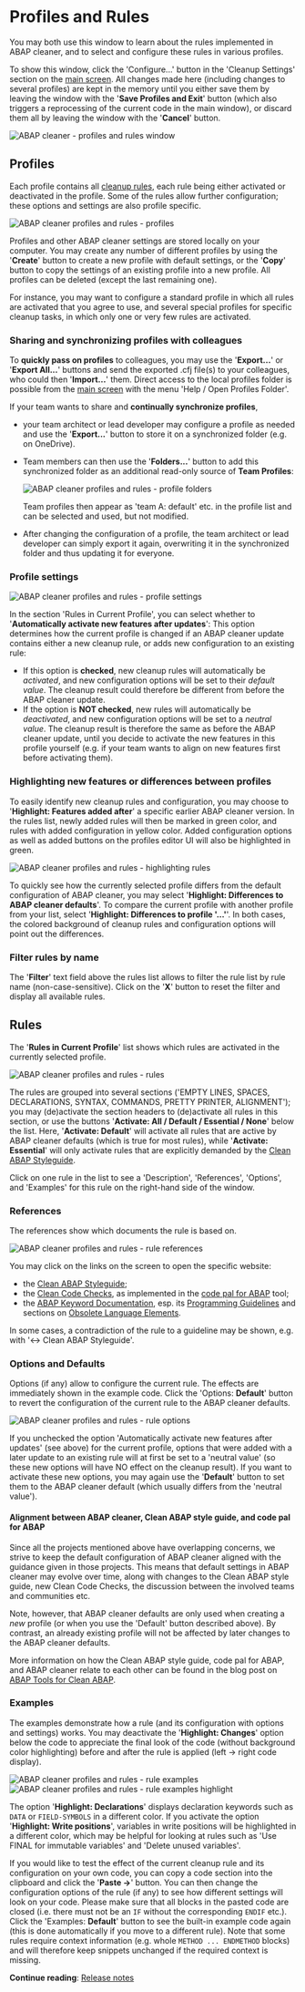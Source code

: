 # Profiles and Rules

You may both use this window to learn about the rules implemented in ABAP cleaner, 
and to select and configure these rules in various profiles. 

To show this window, click the 'Configure...' button 
in the 'Cleanup Settings' section on the [main screen](main-window.md). 
All changes made here (including changes to several profiles) are kept in the memory 
until you either save them by leaving the window with the '**Save Profiles and Exit**' button 
(which also triggers a reprocessing of the current code in the main window), 
or discard them all by leaving the window with the '**Cancel**' button. 

![ABAP cleaner - profiles and rules window](images/profiles.png "ABAP cleaner - profiles and rules")


## Profiles

Each profile contains all [cleanup rules](rules.md), each rule being either activated or deactivated in the profile. 
Some of the rules allow further configuration; these options and settings are also profile specific. 

![ABAP cleaner profiles and rules - profiles](images/profiles_profiles.png "ABAP cleaner profiles and rules - profiles")

Profiles and other ABAP cleaner settings are stored locally on your computer. 
You may create any number of different profiles by using the 
'**Create**' button to create a new profile with default settings, 
or the '**Copy**' button to copy the settings of an existing profile into a new profile. 
All profiles can be deleted (except the last remaining one). 

For instance, you may want to configure a standard profile in which all rules are activated that you agree to use, 
and several special profiles for specific cleanup tasks, in which only one or very few rules are activated. 

### Sharing and synchronizing profiles with colleagues

To **quickly pass on profiles** to colleagues, you may use the '**Export...**' or '**Export All...**' buttons 
and send the exported .cfj file(s) to your colleagues, who could then '**Import...**' them. 
Direct access to the local profiles folder is possible from the [main screen](main-window.md) 
with the menu 'Help / Open Profiles Folder'.

If your team wants to share and **continually synchronize profiles**, 
* your team architect or lead developer may configure a profile as needed 
  and use the '**Export...**' button to store it on a synchronized folder (e.g. on OneDrive). 
* Team members can then use the  '**Folders...**' button to add this synchronized folder 
  as an additional read-only source of **Team Profiles**: 

  ![ABAP cleaner profiles and rules - profile folders](images/profiles_profile-folders.png "ABAP cleaner profiles and rules - profile folders")

  Team profiles then appear as 'team A: default' etc. in the profile list and can be selected and used, but not modified.

* After changing the configuration of a profile, the team architect or lead developer can simply export it again, 
  overwriting it in the synchronized folder and thus updating it for everyone.


### Profile settings

![ABAP cleaner profiles and rules - profile settings](images/profiles_profile-settings.png "ABAP cleaner profiles and rules - profile settings")

In the section 'Rules in Current Profile', you can select whether to '**Automatically activate new features after updates**': 
This option determines how the current profile is changed if an ABAP cleaner update contains either a new cleanup 
rule, or adds new configuration to an existing rule:

* If this option is **checked**, new cleanup rules will automatically be *activated*, and new configuration options will 
  be set to their *default value*. The cleanup result could therefore be different from before the ABAP cleaner update.
* If the option is **NOT checked**, new rules will automatically be *deactivated*, and new configuration options will 
  be set to a *neutral value*. The cleanup result is therefore the same as before the ABAP cleaner update, 
  until you decide to activate the new features in this profile yourself (e.g. if your team wants to align on new 
  features first before activating them).

### Highlighting new features or differences between profiles

To easily identify new cleanup rules and configuration, you may choose to '**Highlight: Features added after**' 
a specific earlier ABAP cleaner version. In the rules list, newly added rules will then be marked in green color, 
and rules with added configuration in yellow color. Added configuration options as well as added buttons on the 
profiles editor UI will also be highlighted in green. 

![ABAP cleaner profiles and rules - highlighting rules](images/profiles_highlight.png "ABAP cleaner profiles and rules - highlighting rules")

To quickly see how the currently selected profile differs from the default configuration of ABAP cleaner, 
you may select '**Highlight: Differences to ABAP cleaner defaults**'. To compare the current profile with another 
profile from your list, select '**Highlight: Differences to profile '...'**'. In both cases, the colored background 
of cleanup rules and configuration options will point out the differences. 

### Filter rules by name

The '**Filter**' text field above the rules list allows to filter the rule list by rule name (non-case-sensitive).
Click on the '**X**' button to reset the filter and display all available rules.
 

## Rules

The '**Rules in Current Profile**' list shows which rules are activated in the currently selected profile. 

![ABAP cleaner profiles and rules - rules](images/profiles_rules-list.png "ABAP cleaner profiles and rules - rules")

The rules are grouped into several sections 
('EMPTY LINES, SPACES, DECLARATIONS, SYNTAX, COMMANDS, PRETTY PRINTER, ALIGNMENT'); 
you may (de)activate the section headers to (de)activate all rules in this section, 
or use the buttons '**Activate: All / Default / Essential / None**' below the list. 
Here, '**Activate: Default**' will activate all rules that are active by ABAP cleaner defaults (which is true for 
most rules), while '**Activate: Essential**' will only activate rules that are explicitly demanded by the 
[Clean ABAP Styleguide](https://github.com/SAP/styleguides/blob/main/clean-abap/CleanABAP.md).

Click on one rule in the list to see a 'Description', 'References', 'Options', 
and 'Examples' for this rule on the right-hand side of the window. 

### References

The references show which documents the rule is based on. 

![ABAP cleaner profiles and rules - rule references](images/profiles_rule-references.png "ABAP cleaner profiles and rules - rule references")

You may click on the links on the screen to open the specific website:

- the [Clean ABAP Styleguide](https://github.com/SAP/styleguides/blob/main/clean-abap/CleanABAP.md);
- the [Clean Code Checks](https://github.com/SAP/code-pal-for-abap/blob/master/docs/check_documentation.md), as implemented in the [code pal for ABAP](https://github.com/SAP/code-pal-for-abap) tool;
- the [ABAP Keyword Documentation](https://help.sap.com/doc/abapdocu_latest_index_htm/latest/en-US/index.htm), esp. its [Programming Guidelines](https://help.sap.com/doc/abapdocu_latest_index_htm/latest/en-US/index.htm?file=abenabap_pgl.htm) and sections on [Obsolete Language Elements](https://help.sap.com/doc/abapdocu_latest_index_htm/latest/en-US/index.htm?file=abenabap_obsolete.htm).

In some cases, a contradiction of the rule to a guideline may be shown, e.g. with '<-> Clean ABAP Styleguide'. 

### Options and Defaults

Options (if any) allow to configure the current rule. The effects are immediately shown in the example code. 
Click the 'Options: **Default**' button to revert the configuration of the current rule to the ABAP cleaner defaults. 

![ABAP cleaner profiles and rules - rule options](images/profiles_rule-options.png "ABAP cleaner profiles and rules - rule options")

If you unchecked the option 'Automatically activate new features after updates' (see above) for the current profile, 
options that were added with a later update to an existing rule will at first be set to a 'neutral value' 
(so these new options will have NO effect on the cleanup result). If you want to activate these new options, 
you may again use the '**Default**' button to set them to the ABAP cleaner default (which usually differs from the 'neutral value').

#### Alignment between ABAP cleaner, Clean ABAP style guide, and code pal for ABAP

Since all the projects mentioned above have overlapping concerns, we strive to keep the default configuration of 
ABAP cleaner aligned with the guidance given in those projects. This means that default settings in ABAP cleaner 
may evolve over time, along with changes to the Clean ABAP style guide, new Clean Code Checks, the discussion between 
the involved teams and communities etc. 

Note, however, that ABAP cleaner defaults are only used when creating a _new_ profile (or when you use the 'Default' 
button described above). By contrast, an already existing profile will not be affected by later changes to the 
ABAP cleaner defaults. 

More information on how the Clean ABAP style guide, code pal for ABAP, and ABAP cleaner relate to each other 
can be found in the blog post on [ABAP Tools for Clean ABAP](https://blogs.sap.com/2023/10/09/abap-tools-for-clean-abap/).


### Examples

The examples demonstrate how a rule (and its configuration with options and settings) works. 
You may deactivate the '**Highlight: Changes**' option below the code 
to appreciate the final look of the code (without background color highlighting) 
before and after the rule is applied (left -&gt; right code display). 

![ABAP cleaner profiles and rules - rule examples](images/profiles_rule-examples.png "ABAP cleaner profiles and rules - rule examples")
![ABAP cleaner profiles and rules - rule examples highlight](images/profiles_rule-examples-highlight.png "ABAP cleaner profiles and rules - rule examples highlight")

The option '**Highlight: Declarations**' displays declaration keywords such as ```DATA``` or ```FIELD-SYMBOLS``` in 
a different color. If you activate the option '**Highlight: Write positions**', variables in write positions will be 
highlighted in a different color, which may be helpful for looking at rules such as 'Use FINAL for immutable variables' 
and 'Delete unused variables'.

If you would like to test the effect of the current cleanup rule and its configuration on your own code, you can copy 
a code section into the clipboard and click the '**Paste -\>**' button. You can then change the configuration options 
of the rule (if any) to see how different settings will look on your code. Please make sure that all blocks in the pasted 
code are closed (i.e. there must not be an `IF` without the corresponding `ENDIF` etc.). Click the 'Examples: **Default**' 
button to see the built-in example code again (this is done automatically if you move to a different rule). 
Note that some rules require context information (e.g. whole `METHOD ... ENDMETHOD` blocks) and will therefore 
keep snippets unchanged if the required context is missing.

**Continue reading**: [Release notes](release-notes.md)
